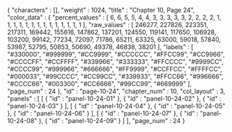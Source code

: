{
  "characters" : [],
  "weight" : 1024,
  "title" : "Chapter 10, Page 24",
  "color_data" : {
    "percent_values" : [
      6,
      6,
      5,
      5,
      4,
      4,
      3,
      3,
      3,
      3,
      3,
      2,
      2,
      2,
      2,
      1,
      1,
      1,
      1,
      1,
      1,
      1,
      1,
      1,
      1,
      1,
      1,
      1,
      1
    ],
    "raw_values" : [
      246277,
      227826,
      223351,
      217311,
      169442,
      155616,
      147862,
      137201,
      124550,
      119141,
      117650,
      106928,
      103200,
      99142,
      77234,
      72097,
      71786,
      65211,
      63325,
      63000,
      59018,
      57840,
      53987,
      52795,
      50853,
      50690,
      49378,
      46838,
      38201
    ],
    "labels" : [
      "#330000",
      "#999999",
      "#CC9999",
      "#CCCCCC",
      "#FFCC99",
      "#CC9966",
      "#CCCCFF",
      "#CCFFFF",
      "#339966",
      "#333333",
      "#FFCCCC",
      "#9999CC",
      "#CCCC99",
      "#999966",
      "#666666",
      "#FF9999",
      "#CCFFCC",
      "#FFFFCC",
      "#000033",
      "#99CCCC",
      "#CC99CC",
      "#339933",
      "#FFCC66",
      "#996666",
      "#CCCC66",
      "#003300",
      "#CC6666",
      "#99CC99",
      "#669999"
    ],
    "page_num" : 24
  },
  "id" : "page-10-24",
  "chapter_num" : 10,
  "col_layout" : 3,
  "panels" : [
    [
      {
        "id" : "panel-10-24-01"
      },
      {
        "id" : "panel-10-24-02"
      },
      {
        "id" : "panel-10-24-03"
      }
    ],
    [
      {
        "id" : "panel-10-24-04"
      },
      {
        "id" : "panel-10-24-05"
      },
      {
        "id" : "panel-10-24-06"
      }
    ],
    [
      {
        "id" : "panel-10-24-07"
      },
      {
        "id" : "panel-10-24-08"
      },
      {
        "id" : "panel-10-24-09"
      }
    ]
  ],
  "page_num" : 24
}
